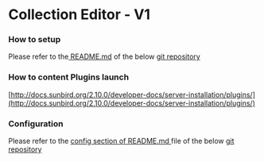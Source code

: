 # Collection Editor - V1

### How to setup

Please refer to the[ README.md](https://github.com/project-sunbird/sunbird-collection-editor#how-to-setup-sunbird-collection-editor-in-local) of the below [git repository](https://github.com/project-sunbird/sunbird-collection-editor)

### How to content Plugins launch

[http://docs.sunbird.org/2.10.0/developer-docs/server-installation/plugins/](http://docs.sunbird.org/2.10.0/developer-docs/server-installation/plugins/)

### Configuration

Please refer to the [config section of README.md ](https://github.com/project-sunbird/sunbird-collection-editor#how-to-configure)file of the below [git repository](https://github.com/project-sunbird/sunbird-collection-editor)
